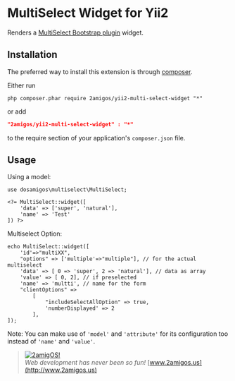 MultiSelect Widget for Yii2
==============================

Renders a [MultiSelect Bootstrap plugin](http://davidstutz.github.io/bootstrap-multiselect) widget.

Installation
------------
The preferred way to install this extension is through [composer](http://getcomposer.org/download/).

Either run

```
php composer.phar require 2amigos/yii2-multi-select-widget "*"
```
or add

```json
"2amigos/yii2-multi-select-widget" : "*"
```

to the require section of your application's `composer.json` file.

Usage
-----
Using a model:

```
use dosamigos\multiselect\MultiSelect;

<?= MultiSelect::widget([
    'data' => ['super', 'natural'],
    'name' => 'Test'
]) ?>
```

Multiselect Option: 

```
echo MultiSelect::widget([
    'id'=>"multiXX",
    "options" => ['multiple'=>"multiple"], // for the actual multiselect
    'data' => [ 0 => 'super', 2 => 'natural'], // data as array
    'value' => [ 0, 2], // if preselected
    'name' => 'multti', // name for the form
    "clientOptions" => 
        [
            "includeSelectAllOption" => true,
            'numberDisplayed' => 2
        ], 
]);
```

Note: You can make use of `'model'` and `'attribute'` for its configuration too instead of `'name'` and `'value'`.
> [![2amigOS!](http://www.gravatar.com/avatar/55363394d72945ff7ed312556ec041e0.png)](http://www.2amigos.us)   
<i>Web development has never been so fun!</i>
[www.2amigos.us](http://www.2amigos.us)
